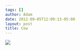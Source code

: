 ```yaml
---
tags: []
author: Adam
date: 2012-09-05T12:09:13-05:00
layout: post
title: Cow
---
```


![](/media/m9w2ff4lCQ1qga9s2o1_1280.jpg)
